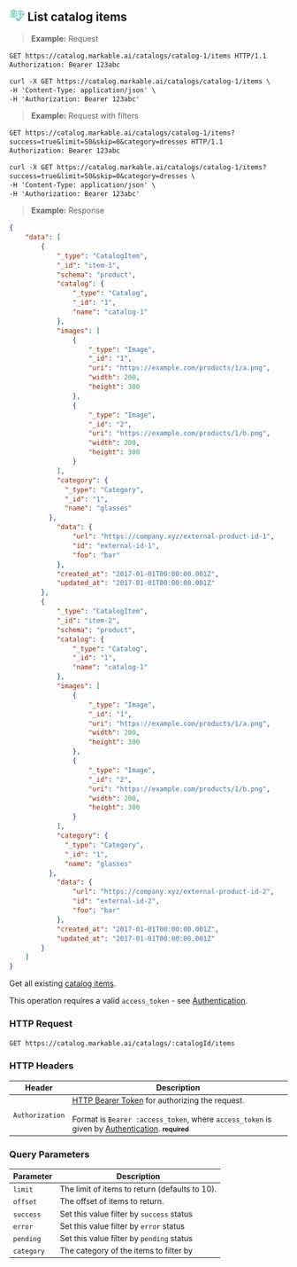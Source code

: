 
## <img src="images/list-catalog-item_icon.png" alt="list-catalog-item_icon" width="28px" height="auto"> List catalog items

> **Example:** Request

```http
GET https://catalog.markable.ai/catalogs/catalog-1/items HTTP/1.1
Authorization: Bearer 123abc
```

```shell
curl -X GET https://catalog.markable.ai/catalogs/catalog-1/items \
-H 'Content-Type: application/json' \
-H 'Authorization: Bearer 123abc'
```

> **Example:** Request with filters

```http
GET https://catalog.markable.ai/catalogs/catalog-1/items?success=true&limit=50&skip=0&category=dresses HTTP/1.1
Authorization: Bearer 123abc
```

```shell
curl -X GET https://catalog.markable.ai/catalogs/catalog-1/items?success=true&limit=50&skip=0&category=dresses \
-H 'Content-Type: application/json' \
-H 'Authorization: Bearer 123abc'
```

> **Example:** Response

```json
{
	"data": [
	    {
	        "_type": "CatalogItem",
	        "_id": "item-1",
	        "schema": "product",
	        "catalog": {
	            "_type": "Catalog",
	            "_id": "1",
	            "name": "catalog-1"
	        },
	        "images": [
	            {
	                "_type": "Image",
	                "_id": "1",
	                "uri": "https://example.com/products/1/a.png",
	                "width": 200,
	                "height": 300
	            },
	            {
	                "_type": "Image",
	                "_id": "2",
	                "uri": "https://example.com/products/1/b.png",
	                "width": 200,
	                "height": 300
	            }
	        ],
	        "category": {
              "_type": "Category",
              "_id": "1",
              "name": "glasses"
          },
	        "data": {
                "url": "https://company.xyz/external-product-id-1",
	            "id": "external-id-1",
	            "foo": "bar"
	        },
	        "created_at": "2017-01-01T00:00:00.001Z",
	        "updated_at": "2017-01-01T00:00:00.001Z"
	    },
	    {
	        "_type": "CatalogItem",
	        "_id": "item-2",
	        "schema": "product",
	        "catalog": {
	            "_type": "Catalog",
	            "_id": "1",
	            "name": "catalog-1"
	        },
	        "images": [
	            {
	                "_type": "Image",
	                "_id": "1",
	                "uri": "https://example.com/products/1/a.png",
	                "width": 200,
	                "height": 300
	            },
	            {
	                "_type": "Image",
	                "_id": "2",
	                "uri": "https://example.com/products/1/b.png",
	                "width": 200,
	                "height": 300
	            }
	        ],
	        "category": {
              "_type": "Category",
              "_id": "1",
              "name": "glasses"
          },
	        "data": {
                "url": "https://company.xyz/external-product-id-2",
	            "id": "external-id-2",
	            "foo": "bar"
	        },
	        "created_at": "2017-01-01T00:00:00.001Z",
	        "updated_at": "2017-01-01T00:00:00.001Z"
	    }
	]
}
```


Get all existing [catalog items](#the-catalog-item-object).

<aside class="notice">
    This operation requires a valid <code>access_token</code> - see <a href="#authentication">Authentication</a>.
</aside>


### HTTP Request

`GET https://catalog.markable.ai/catalogs/:catalogId/items`


### HTTP Headers

Header       		| Description
----------      	| ----------
`Authorization`     | [HTTP Bearer Token](https://tools.ietf.org/html/rfc6750) for authorizing the request. <br><br>Format is `Bearer :access_token`, where `access_token` is given by [Authentication](#authentication). **<small>required</small>**


### Query Parameters

Parameter       | Description
----------      | ----------
`limit`         | The limit of items to return (defaults to 10).
`offset`        | The offset of items to return.
`success`       | Set this value filter by `success` status
`error`         | Set this value filter by `error` status
`pending`       | Set this value filter by `pending` status
`category`      | The category of the items to filter by
